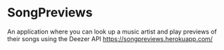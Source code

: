 # SongPreviews
An application where you can look up a music artist and play previews of their songs using the Deezer API
https://songpreviews.herokuapp.com/
